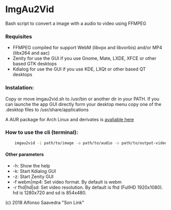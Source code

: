 # ImgAu2Vid

Bash script to convert a image with a audio to video using FFMPEG

### Requisites
* FFMPEG compiled for support WebM (libvpx and libvorbis) and/or MP4 (libx264 and aac)
* Zenity for use the GUI if you use Gnome, Mate, LXDE, XFCE or other based GTK desktops
* Kdialog for use the GUI if you use KDE, LXQt or other based QT desktops

### Instalation:
Copy or move imgau2vid.sh to /usr/bin or another dir in your PATH. If you can launche the app GUI directly form your desktop menu copy one of the .desktop files to /usr/share/applications

A AUR package for Arch Linux and derivates is [avaliable here]()

### How to use the cli (terminal):

```sh
	imgau2vid -i path/to/image -a path/to/audio -o path/to/output-video
```

#### Other parameters

* -h: Show the help
* -k: Start Kdialog GUI
* -z: Start Zenity GUI
* -f webm|mp4: Set video format. By default is webm
* -r fhd|hd|sd: Set video resolution. By default is fhd (FullHD 1920x1080). hd is 1280x720 and sd is 854x480.

(c) 2018 Alfonso Saavedra "Son Link"
